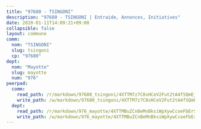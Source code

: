 ```yaml
---
title: "97680 - TSINGONI"
description: "97680 - TSINGONI | Entraide, Annonces, Initiatives"
date: 2020-01-11T14:09:21+09:00
collapsible: false
layout: commune
comm:
  nom: "TSINGONI"
  slug: tsingoni
  cp: "97680"
dept:
  nom: "Mayotte"
  slug: mayotte
  num: "976"
peerpad:
  comm:
    read_path: /r/markdown/97680_tsingoni/4XTTM7z7C8vHCeV2Fut2tA4fSQmEjA7DZJjubnUKYNAHVbwiw
    write_path: /w/markdown/97680_tsingoni/4XTTM7z7C8vHCeV2Fut2tA4fSQmEjA7DZJjubnUKYNAHVbwiw-K3TgTtjqQfEUsKdFwhAnQ4EEGW1tAzZnEYKLVezbNGDjjKsPD71EThNXRTLvuMUVcLTSCFdR7LZV85p3frFfx6f5T664YmZRAa4bCHKKUhhCR7sD8pYFGZ1to4nupWtEz19GhRuH
  dept:
    read_path: /r/markdown/976_mayotte/4XTTMBuZCnBeMnBksiWpXywCcoeFbErSwmkzzXCaFr3XCVgL5
    write_path: /w/markdown/976_mayotte/4XTTMBuZCnBeMnBksiWpXywCcoeFbErSwmkzzXCaFr3XCVgL5-K3TgUMkcGV5jdzVqb78DtiVWoL3Y1HCauLnRmkc8TF8xqf3YoBJm7ryZ8n5YPPeiPRtwV7LBqJfDJhKmv8bHaryM4ddGh4NZ3DAEqeGMq2gjS2MuqmkX5sBUBizoNXpJ4gaDPXBK
---
```


